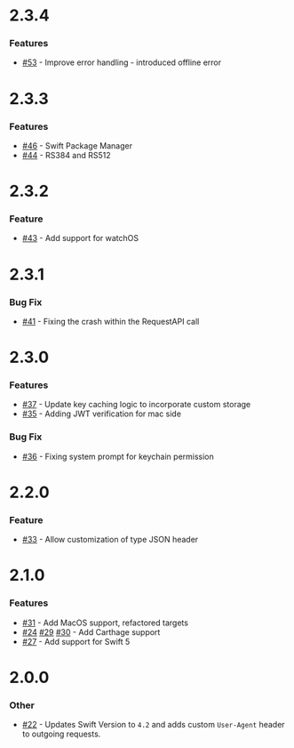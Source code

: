 # 2.3.4

### Features

- [#53](https://github.com/okta/okta-ios-jwt/pull/53) - Improve error handling - introduced offline error

# 2.3.3

### Features

- [#46](https://github.com/okta/okta-ios-jwt/pull/46) - Swift Package Manager
- [#44](https://github.com/okta/okta-ios-jwt/pull/44) - RS384 and RS512


# 2.3.2

### Feature

- [#43](https://github.com/okta/okta-ios-jwt/pull/43) - Add support for watchOS 

# 2.3.1

### Bug Fix

- [#41](https://github.com/okta/okta-ios-jwt/pull/41) - Fixing the crash within the RequestAPI call

# 2.3.0

### Features

- [#37](https://github.com/okta/okta-ios-jwt/pull/37) - Update key caching logic to incorporate custom storage
- [#35](https://github.com/okta/okta-ios-jwt/pull/35) - Adding JWT verification for mac side 

### Bug Fix

- [#36](https://github.com/okta/okta-ios-jwt/pull/36) - Fixing system prompt for keychain permission

# 2.2.0

### Feature

- [#33](https://github.com/okta/okta-ios-jwt/pull/33) - Allow customization of type JSON header

# 2.1.0

### Features

- [#31](https://github.com/okta/okta-ios-jwt/pull/31) - Add MacOS support, refactored targets
- [#24](https://github.com/okta/okta-ios-jwt/pull/24) [#29](https://github.com/okta/okta-ios-jwt/pull/29) [#30](https://github.com/okta/okta-ios-jwt/pull/30) - Add Carthage support
- [#27](https://github.com/okta/okta-ios-jwt/pull/27) - Add support for Swift 5 

# 2.0.0

### Other

- [#22](https://github.com/okta/okta-ios-jwt/pull/22) - Updates Swift Version to `4.2` and adds custom `User-Agent` header to outgoing requests.
